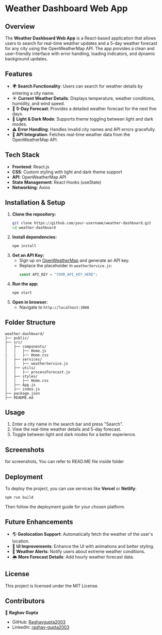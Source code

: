 # Weather Dashboard Web App

## Overview
The **Weather Dashboard Web App** is a React-based application that allows users to search for real-time weather updates and a 5-day weather forecast for any city using the OpenWeatherMap API. The app provides a clean and user-friendly interface with error handling, loading indicators, and dynamic background updates.

## Features
- 🌍 **Search Functionality**: Users can search for weather details by entering a city name.
- ☀️ **Current Weather Details**: Displays temperature, weather conditions, humidity, and wind speed.
- 📅 **5-Day Forecast**: Provides a detailed weather forecast for the next five days.
- 🎨 **Light & Dark Mode**: Supports theme toggling between light and dark modes.
- ⚠️ **Error Handling**: Handles invalid city names and API errors gracefully.
- 📡 **API Integration**: Fetches real-time weather data from the OpenWeatherMap API.

## Tech Stack
- **Frontend**: React.js
- **CSS**: Custom styling with light and dark theme support
- **API**: OpenWeatherMap API
- **State Management**: React Hooks (useState)
- **Networking**: Axios

## Installation & Setup
1. **Clone the repository:**
   ```sh
   git clone https://github.com/your-username/weather-dashboard.git
   cd weather-dashboard
   ```
2. **Install dependencies:**
   ```sh
   npm install
   ```
3. **Get an API Key:**
   - Sign up on [OpenWeatherMap](https://openweathermap.org/) and generate an API key.
   - Replace the placeholder in `weatherService.js`:
     ```js
     const API_KEY = "YOUR_API_KEY_HERE";
     ```
4. **Run the app:**
   ```sh
   npm start
   ```
5. **Open in browser:**
   - Navigate to `http://localhost:3000`

## Folder Structure
```
weather-dashboard/
├── public/
├── src/
│   ├── components/
│   │   ├── Home.js
|   |   ├── Home.css
│   ├── services/
│   │   ├── weatherService.js
│   ├── utils/
│   │   ├── processForecast.js
│   ├── styles/
│   │   ├── Home.css
│   ├── App.js
│   ├── index.js
├── package.json
├── README.md
```

## Usage
1. Enter a city name in the search bar and press "Search".
2. View the real-time weather details and 5-day forecast.
3. Toggle between light and dark modes for a better experience.

## Screenshots

for screenshots, You can refer to READ.ME file inside folder

## Deployment
To deploy the project, you can use services like **Vercel** or **Netlify**:
```sh
npm run build
```
Then follow the deployment guide for your chosen platform.

## Future Enhancements
- 🌎 **Geolocation Support**: Automatically fetch the weather of the user's location.
- 🎨 **UI Improvements**: Enhance the UI with animations and better styling.
- 🔔 **Weather Alerts**: Notify users about extreme weather conditions.
- 🌦 **More Forecast Details**: Add hourly weather forecast data.

## License
This project is licensed under the MIT License.

## Contributors
👤 **Raghav Gupta**
- GitHub: [Raghavgupta2003](https://github.com/Raghavgupta2003)
- LinkedIn: [raghav-gupta2003](https://www.linkedin.com/in/raghav-gupta2003/)

